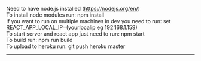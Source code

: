 Need to have node.js installed (https://nodejs.org/en/)<br>
To install node modules run: npm install<br>
If you want to run on multiple machines in dev you need to run: set REACT_APP_LOCAL_IP=(yourlocalip eg 192.168.1.159)<br>
To start server and react app just need to run: npm start <br>
To build run: npm run build <br>
To upload to heroku run: git push heroku master

********